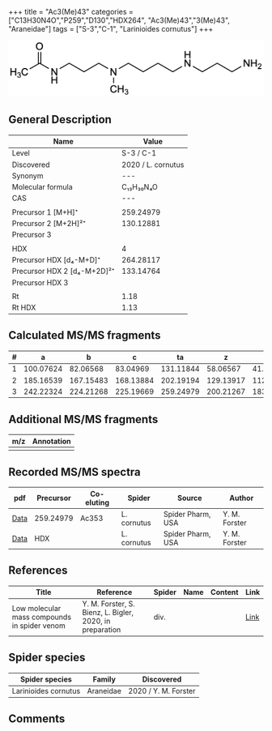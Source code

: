 +++
title = "Ac3(Me)43"
categories = ["C13H30N4O","P259","D130","HDX264",
"Ac3(Me)43","3(Me)43",
"Araneidae"]
tags = ["S-3","C-1",
"Larinioides cornutus"]
+++

![](/img/Ac3(Me)43.png)

## General Description

| Name                       | Value              |
|----------------------------|--------------------|
| Level                      | S-3 / C-1          |
| Discovered                 | 2020 / L. cornutus |
| Synonym                    | ---                |
| Molecular formula          | C₁₃H₃₀N₄O                   |
| CAS                        | ---                |
|                            |                    |
| Precursor 1 [M+H]⁺         | 259.24979                   |
| Precursor 2 [M+2H]²⁺       | 130.12881                   |
| Precursor 3                |                    |
|                            |                    |
| HDX                        | 4                   |
| Precursor HDX   [d₄-M+D]⁺   | 264.28117                   |
| Precursor HDX 2 [d₄-M+2D]²⁺ | 133.14764                    |
| Precursor HDX 3            |                    |
|                            |                    |
| Rt                         | 1.18                   |
| Rt HDX                     | 1.13                   |

## Calculated MS/MS fragments

| # | a         | b         | c         | ta        | z         | y         | tz        |
|---|-----------|-----------|-----------|-----------|-----------|-----------|-----------|
| 1 | 100.07624 | 82.06568 | 83.04969 | 131.11844 | 58.06567 | 41.03912 | 75.09222 |
| 2 | 185.16539 | 167.15483 | 168.13884 | 202.19194 | 129.13917 | 112.11262 | 160.18137 |
| 3 | 242.22324 | 224.21268 | 225.19669 | 259.24979 | 200.21267 | 183.18612 | 217.23922 |

## Additional MS/MS fragments

| m/z | Annotation |
|-----|------------|
|     |            |

## Recorded MS/MS spectra

| pdf                                             | Precursor | Co-eluting | Spider      | Source                       | Author        |
|-------------------------------------------------|-----------|------------|-------------|------------------------------|---------------|
| [Data](/pdf/L-cornutus/259_Ac3(Me)43_Ac353_Lc.pdf) | 259.24979 | Ac353          | L. cornutus | Spider Pharm, USA | Y. M. Forster |
| [Data](/pdf/L-cornutus/259_Ac3(Me)43_Lc_HDX.pdf) | HDX |           | L. cornutus | Spider Pharm, USA | Y. M. Forster |


## References

| Title | Reference | Spider | Name | Content | Link |
|-------|-----------|--------|------|---------|------|
| Low molecular mass compounds in spider venom      | Y. M. Forster, S. Bienz, L. Bigler, 2020, in preparation          | div.       |   |   | [Link](unknown) |

## Spider species

| Spider species     | Family     | Discovered           |
|--------------------|------------|----------------------|
| Larinioides cornutus | Araneidae | 2020 / Y. M. Forster |


## Comments